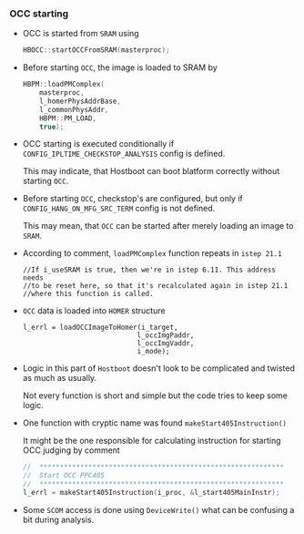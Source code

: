 ### OCC starting

*
    OCC is started from `SRAM` using
    ```cpp
    HBOCC::startOCCFromSRAM(masterproc);
    ```
*
    Before starting `OCC`, the image is loaded to SRAM by
    ```cpp
    HBPM::loadPMComplex(
        masterproc,
        l_homerPhysAddrBase,
        l_commonPhysAddr,
        HBPM::PM_LOAD,
        true);
    ```
*
    OCC starting is executed conditionally
    if `CONFIG_IPLTIME_CHECKSTOP_ANALYSIS` config is defined.

    This may indicate, that Hostboot can boot blatform correctly
    without starting `OCC`.

*
    Before starting `OCC`, checkstop's are configured,
    but only if `CONFIG_HANG_ON_MFG_SRC_TERM` config is not defined.

    This may mean, that `OCC` can be started after merely loading
    an image to `SRAM`.

*
    According to comment, `loadPMComplex` function repeats in
    `istep 21.1`
    ```
    //If i_useSRAM is true, then we're in istep 6.11. This address needs
    //to be reset here, so that it's recalculated again in istep 21.1
    //where this function is called.
    ```

*
    `OCC` data is loaded into `HOMER` structure
    ```
    l_errl = loadOCCImageToHomer(i_target,
                                l_occImgPaddr,
                                l_occImgVaddr,
                                i_mode);
    ```

*
    Logic in this part of `Hostboot` doesn't look to be complicated and twisted
    as much as usually.

    Not every function is short and simple but the code tries
    to keep some logic.

*
    One function with cryptic name was found `makeStart405Instruction()`

    It might be the one responsible for calculating instruction
    for starting OCC judging by comment
    ```cpp
    //  ************************************************************
    //  Start OCC PPC405
    //  ************************************************************
    l_errl = makeStart405Instruction(i_proc, &l_start405MainInstr);
    ```

*
    Some `SCOM` access is done using `DeviceWrite()`
    what can be confusing a bit during analysis.
